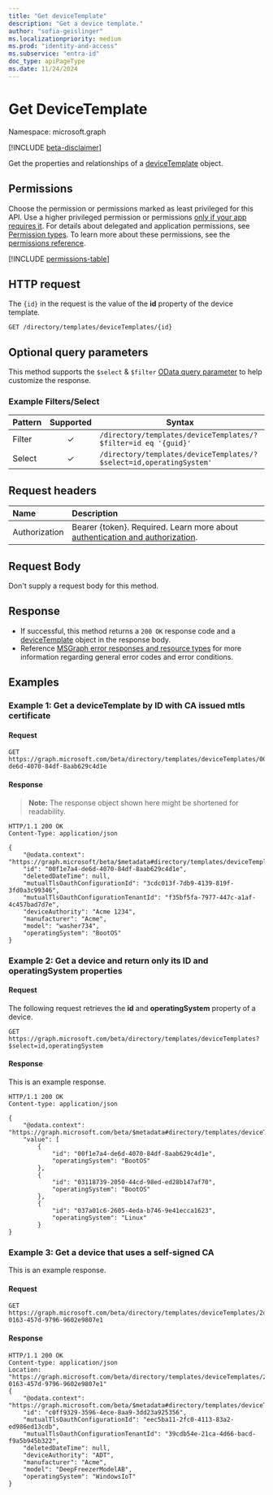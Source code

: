 ```yaml
---
title: "Get deviceTemplate"
description: "Get a device template."
author: "sofia-geislinger"
ms.localizationpriority: medium
ms.prod: "identity-and-access"
ms.subservice: "entra-id"
doc_type: apiPageType
ms.date: 11/24/2024
---
```


# Get DeviceTemplate
Namespace: microsoft.graph

[!INCLUDE [beta-disclaimer](../../includes/beta-disclaimer.md)]

Get the properties and relationships of a [deviceTemplate](../resources/devicetemplate.md) object.

## Permissions

Choose the permission or permissions marked as least privileged for this API. Use a higher privileged permission or permissions [only if your app requires it](/graph/permissions-overview#best-practices-for-using-microsoft-graph-permissions). For details about delegated and application permissions, see [Permission types](/graph/permissions-overview#permission-types). To learn more about these permissions, see the [permissions reference](/graph/permissions-reference).

<!-- {
  "blockType": "permissions",
  "name": "devicetemplate-get-permissions"
}
-->
[!INCLUDE [permissions-table](../includes/permissions/devicetemplate-get-permissions.md)]

## HTTP request

The `{id}` in the request is the value of the **id** property of the device template.

<!-- {
  "blockType": "ignored"
}
-->

```http
GET /directory/templates/deviceTemplates/{id}
```

## Optional query parameters

This method supports the `$select` & `$filter` [OData query parameter](/graph/query-parameters) to help customize the response.

### Example Filters/Select

|Pattern|Supported|Syntax|
|-------|:---------:|------|
|Filter|✓|`/directory/templates/deviceTemplates/?$filter=id eq '{guid}'`|
|Select|✓|`/directory/templates/deviceTemplates/?$select=id,operatingSystem'`|

## Request headers

|Name|Description|
|:---|:---|
|Authorization|Bearer {token}. Required. Learn more about [authentication and authorization](/graph/auth/auth-concepts).|

## Request Body

Don't supply a request body for this method.

## Response

- If successful, this method returns a `200 OK` response code and a [deviceTemplate](../resources/devicetemplate.md) object in the response body.
- Reference [MSGraph error responses and resource types](/graph/errors) for more information regarding general error codes and error conditions.

## Examples

### Example 1: Get a deviceTemplate by ID with CA issued mtls certificate

#### Request
<!-- {
  "blockType": "request",
  "name": "get_devicetemplate"
}
-->
```http
GET https://graph.microsoft.com/beta/directory/templates/deviceTemplates/00f1e7a4-de6d-4070-84df-8aab629c4d1e
```

#### Response

> **Note:** The response object shown here might be shortened for readability.
<!-- {
  "blockType": "response",
  "truncated": true,
  "@odata.type": "microsoft.graph.deviceTemplate"
}
-->
```http
HTTP/1.1 200 OK
Content-Type: application/json

{
    "@odata.context": "https://graph.microsoft/beta/$metadata#directory/templates/deviceTemplates/$entity",
    "id": "00f1e7a4-de6d-4070-84df-8aab629c4d1e",
    "deletedDateTime": null,
    "mutualTlsOauthConfigurationId": "3cdc013f-7db9-4139-819f-3fd0a3c99346",
    "mutualTlsOauthConfigurationTenantId": "f35bf5fa-7977-447c-a1af-4c457bad7d7e",
    "deviceAuthority": "Acme 1234",
    "manufacturer": "Acme",
    "model": "washer734",
    "operatingSystem": "BootOS"
}
```

### Example 2: Get a device and return only its ID and operatingSystem properties

#### Request

The following request retrieves the **id** and **operatingSystem** property of a device.

```http
GET https://graph.microsoft.com/beta/directory/templates/deviceTemplates?$select=id,operatingSystem
```

#### Response

This is an example response.

```http
HTTP/1.1 200 OK
Content-type: application/json

{
    "@odata.context": "https://graph.microsoft.com/beta/$metadata#directory/templates/deviceTemplates(id,operatingSystem)",
    "value": [
        {
            "id": "00f1e7a4-de6d-4070-84df-8aab629c4d1e",
            "operatingSystem": "BootOS"
        },
        {
            "id": "03118739-2050-44cd-98ed-ed28b147af70",
            "operatingSystem": "BootOS"
        },
        {
            "id": "037a01c6-2605-4eda-b746-9e41ecca1623",
            "operatingSystem": "Linux"
        }
}
```

### Example 3: Get a device that uses a self-signed CA
This is an example response.

#### Request

``` http
GET https://graph.microsoft.com/beta/directory/templates/deviceTemplates/2d62b12a-0163-457d-9796-9602e9807e1
```

#### Response

```http
HTTP/1.1 200 OK
Content-type: application/json
Location: "https://graph.microsoft.com/beta/directory/templates/deviceTemplates/2d62b12a-0163-457d-9796-9602e9807e1"
{
    "@odata.context": "https://graph.microsoft.com/beta/$metadata#directory/templates/deviceTemplates/$entity",
    "id": "c0ff9329-3596-4ece-8aa9-3dd23a925356",
    "mutualTlsOauthConfigurationId": "eec5ba11-2fc0-4113-83a2-ed986ed13cdb",
    "mutualTlsOauthConfigurationTenantId": "39cdb54e-21ca-4d66-bacd-f9a5b945b322",
    "deletedDateTime": null,
    "deviceAuthority": "ADT",
    "manufacturer": "Acme",
    "model": "DeepFreezerModelAB",
    "operatingSystem": "WindowsIoT"
}
```
